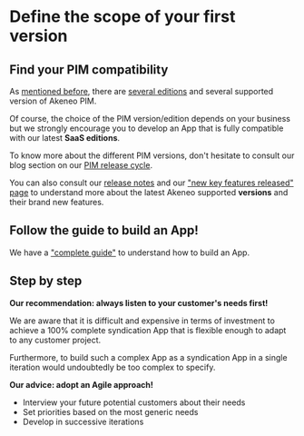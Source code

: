 # Define the scope of your first version

## Find your PIM compatibility

As [mentioned before](step2-understand-akeneo-pim.html), there are [several editions](https://www.akeneo.com/compare-editions/) and several supported version of Akeneo PIM.

Of course, the choice of the PIM version/edition depends on your business but we strongly encourage you to develop an App that is fully compatible with our latest **SaaS editions**.

To know more about the different PIM versions, don't hesitate to consult our blog section on our [PIM release cycle](https://www.akeneo.com/blog/akeneo-introduces-a-simpler-product-release-cycle/).

You can also consult our [release notes](https://www.akeneo.com/release-notes/) and our ["new key features released" page](https://help.akeneo.com/pim/serenity/whats-new.html) to understand more about the latest Akeneo supported **versions** and their brand new features.

## Follow the guide to build an App!

We have a ["complete guide"](https://api.akeneo.com/apps/introduction.html) to understand how to build an App.

## Step by step

**Our recommendation: always listen to your customer's needs first!**

We are aware that it is difficult and expensive in terms of investment to achieve a 100% complete syndication App that is flexible enough to adapt to any customer project.

Furthermore, to build such a complex App as a syndication App in a single iteration would undoubtedly be too complex to specify.

**Our advice: adopt an Agile approach!**

* Interview your future potential customers about their needs
* Set priorities based on the most generic needs
* Develop in successive iterations
